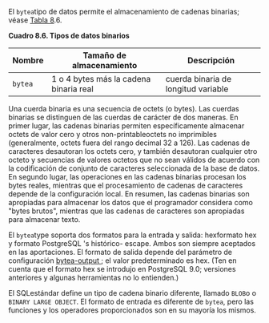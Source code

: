 El  `bytea`tipo de datos permite el almacenamiento de cadenas binarias; véase [Tabla 8](https://www.postgresql.org/docs/current/datatype-binary.html#DATATYPE-BINARY-TABLE).6.

**Cuadro 8.6. Tipos de datos binarios**

| Nombre  | Tamaño de almacenamiento               | Descripción                         |
| ------- | -------------------------------------- | ----------------------------------- |
| `bytea` | 1 o 4 bytes más la cadena binaria real | cuerda binaria de longitud variable |

Una cuerda binaria es una secuencia de octets (o bytes). Las  cuerdas binarias se distinguen de las cuerdas de carácter de dos  maneras. En primer lugar, las cadenas binarias permiten específicamente  almacenar octets de valor cero y otros non-printableoctets no imprimibles (generalmente, octets fuera del rango decimal 32 a 126). Las cadenas de caracteres desautoran los octets cero, y también desautoran cualquier  otro octeto y secuencias de valores octetos que no sean válidos de  acuerdo con la codificación de conjunto de caracteres seleccionada de la base de datos. En segundo lugar, las operaciones en las cadenas  binarias procesan los bytes reales, mientras que el procesamiento de  cadenas de caracteres depende de la configuración local. En resumen, las cadenas binarias son apropiadas para almacenar los datos que el  programador considera como "bytes brutos", mientras que las cadenas de caracteres son apropiadas para almacenar texto.

El  `bytea`type soporta dos formatos para la entrada y salida: hexformato hex y formato PostgreSQL 's histórico- escape. Ambos son siempre aceptados en las aportaciones. El formato de salida depende del parámetro de configuración [bytea-output ](https://www.postgresql.org/docs/current/runtime-config-client.html#GUC-BYTEA-OUTPUT); el valor predeterminado es hex. (Ten en cuenta que el formato hex se introdujo en PostgreSQL 9.0; versiones anteriores y algunas herramientas no lo entienden.)

El  SQLestándar define un tipo de cadena binario diferente, llamado  `BLOB`o o `BINARY LARGE OBJECT`. El formato de entrada es diferente de `bytea`, pero las funciones y los operadores proporcionados son en su mayoría los mismos.